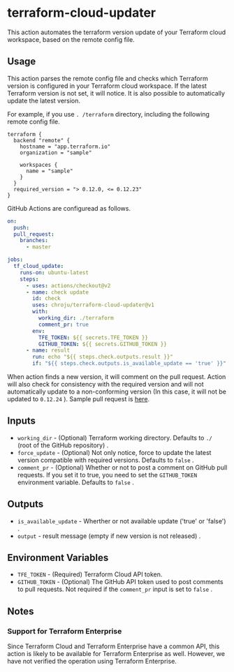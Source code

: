 terraform-cloud-updater
======

This action automates the terraform version update of your Terraform cloud workspace, based on the remote config file.

## Usage

This action parses the remote config file and checks which Terraform version is configured in your Terraform cloud workspace. If the latest Terraform version is not set, it will notice. It is also possible to automatically update the latest version.

For example, if you use `. /terraform` directory, including the following remote config file.

```hcl
terraform {
  backend "remote" {
    hostname = "app.terraform.io"
    organization = "sample"

    workspaces {
      name = "sample"
    }
  }
  required_version = "> 0.12.0, <= 0.12.23"
}
```

GitHub Actions are configuread as follows.

```yaml
on:
  push:
  pull_request:
    branches:
      - master

jobs:
  tf_cloud_update:
    runs-on: ubuntu-latest
    steps:
      - uses: actions/checkout@v2
      - name: check update
        id: check
        uses: chroju/terraform-cloud-updater@v1
        with:
          working_dir: ./terraform
          comment_pr: true
        env:
          TFE_TOKEN: ${{ secrets.TFE_TOKEN }}
          GITHUB_TOKEN: ${{ secrets.GITHUB_TOKEN }}
      - name: result
        run: echo "${{ steps.check.outputs.result }}"
        if: "${{ steps.check.outputs.is_available_update == 'true' }}"
```

When action finds a new version, it will comment on the pull request. Action will also check for consistency with the required version and will not automatically update to a non-conforming version (In this case, it will not be updated to `0.12.24` ). Sample pull request is [here](https://github.com/chroju/terraform-cloud-updater/pull/15).

## Inputs

* `working_dir` - (Optional) Terraform working directory. Defaults to `./` (root of the GitHub repository) .
* `force_update` - (Optional) Not only notice, force to update the latest version compatible with required versions. Defaults to `false` .
* `comment_pr` - (Optional) Whether or not to post a comment on GitHub pull requests. If you set it to true, you need to set the `GITHUB_TOKEN` environment variable. Defaults to `false` .

## Outputs

* `is_available_update` - Wherther or not available update ('true' or 'false') .
* `output` - result message (empty if new version is not released) .

## Environment Variables

* `TFE_TOKEN` - (Required) Terraform Cloud API token.
* `GITHUB_TOKEN` -  (Optional) The GitHub API token used to post comments to pull requests. Not required if the `comment_pr` input is set to `false` .

## Notes

### Support for Terraform Enterprise

Since Terraform Cloud and Terraform Enterprise have a common API, this action is likely to be available for Terraform Enterprise as well. However, we have not verified the operation using Terraform Enterprise.
